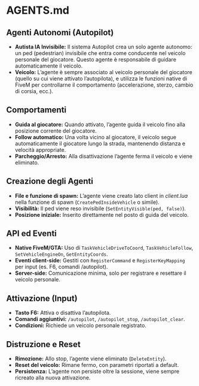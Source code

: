 # AGENTS.md

## Agenti Autonomi (Autopilot)

- **Autista IA Invisibile:** Il sistema Autopilot crea un solo agente autonomo: un ped (pedestrian) invisibile che entra come conducente nel veicolo personale del giocatore. Questo agente è responsabile di guidare automaticamente il veicolo.
- **Veicolo:** L’agente è sempre associato al veicolo personale del giocatore (quello su cui viene attivato l’autopilota), e utilizza le funzioni native di FiveM per controllarne il comportamento (accelerazione, sterzo, cambio di corsia, ecc.).

## Comportamenti

- **Guida al giocatore:** Quando attivato, l’agente guida il veicolo fino alla posizione corrente del giocatore.  
- **Follow automatico:** Una volta vicino al giocatore, il veicolo segue automaticamente il giocatore lungo la strada, mantenendo distanza e velocità appropriate.  
- **Parcheggio/Arresto:** Alla disattivazione l’agente ferma il veicolo e viene eliminato.

## Creazione degli Agenti

- **File e funzione di spawn:** L’agente viene creato lato client in *client.lua* nella funzione di spawn (`CreatePedInsideVehicle` o simile).  
- **Visibilità:** Il ped viene reso invisibile (`SetEntityVisible(ped, false)`).  
- **Posizione iniziale:** Inserito direttamente nel posto di guida del veicolo.

## API ed Eventi

- **Native FiveM/GTA:** Uso di `TaskVehicleDriveToCoord`, `TaskVehicleFollow`, `SetVehicleEngineOn`, `GetEntityCoords`.  
- **Eventi client-side:** Gestiti con `RegisterCommand` e `RegisterKeyMapping` per input (es. F6, comandi /autopilot).  
- **Server-side:** Comunicazione minima, solo per registrare e resettare il veicolo personale.

## Attivazione (Input)

- **Tasto F6:** Attiva o disattiva l’autopilota.  
- **Comandi aggiuntivi:** `/autopilot`, `/autopilot_stop`, `/autopilot_clear`.  
- **Condizioni:** Richiede un veicolo personale registrato.

## Distruzione e Reset

- **Rimozione:** Allo stop, l’agente viene eliminato (`DeleteEntity`).  
- **Reset del veicolo:** Rimane fermo, con parametri riportati a default.  
- **Persistenza:** L’agente non persiste oltre la sessione, viene sempre ricreato alla nuova attivazione.
